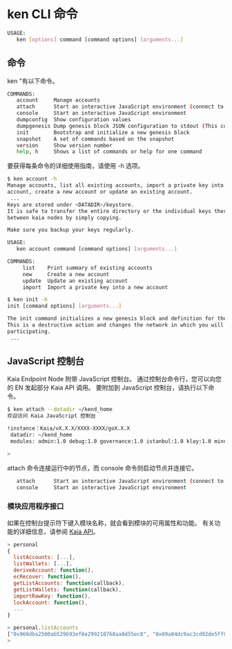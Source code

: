 # ken CLI 命令

```bash
USAGE:
   ken [options] command [command options] [arguments...]
```

## 命令

ken "有以下命令。

```bash
COMMANDS:
   account     Manage accounts
   attach      Start an interactive JavaScript environment (connect to node)
   console     Start an interactive JavaScript environment
   dumpconfig  Show configuration values
   dumpgenesis Dump genesis block JSON configuration to stdout (This command is supoported from Kaia v1.7.0.)
   init        Bootstrap and initialize a new genesis block
   snapshot    A set of commands based on the snapshot
   version     Show version number
   help, h     Shows a list of commands or help for one command
```

要获得每条命令的详细使用指南，请使用 -h 选项。

```bash
$ ken account -h
Manage accounts, list all existing accounts, import a private key into a new
account, create a new account or update an existing account.
 ...
Keys are stored under <DATADIR>/keystore.
It is safe to transfer the entire directory or the individual keys therein
between kaia nodes by simply copying.

Make sure you backup your keys regularly.

USAGE:
   ken account command [command options] [arguments...]

COMMANDS:
     list    Print summary of existing accounts
     new     Create a new account
     update  Update an existing account
     import  Import a private key into a new account
```

```bash
$ ken init -h
init [command options] [arguments...]

The init command initializes a new genesis block and definition for the network.
This is a destructive action and changes the network in which you will be
participating.
 ...
```

## JavaScript 控制台

Kaia Endpoint Node 附带 JavaScript 控制台。 通过控制台命令行，您可以向您的 EN 发起部分 Kaia API 调用。 要附加到 JavaScript 控制台，请执行以下命令。

```bash
$ ken attach --datadir ~/kend_home
欢迎访问 Kaia JavaScript 控制台

!instance：Kaia/vX.X.X/XXXX-XXXX/goX.X.X
 datadir: ~/kend_home
 modules: admin:1.0 debug:1.0 governance:1.0 istanbul:1.0 klay:1.0 miner:1.0 net:1.0 personal:1.0 rpc:1.0 txpool:1.0

>
```

attach 命令连接运行中的节点，而 console 命令则启动节点并连接它。

```bash
   attach      Start an interactive JavaScript environment (connect to node)
   console     Start an interactive JavaScript environment
```

### 模块应用程序接口

如果在控制台提示符下键入模块名称，就会看到模块的可用属性和功能。 有关功能的详细信息，请参阅 [Kaia API](.../.../.../references/json-rpc/klay/account-created)。

```javascript
> personal
{
  listAccounts: [...],
  listWallets: [...],
  deriveAccount: function(),
  ecRecover: function(),
  getListAccounts: function(callback),
  getListWallets: function(callback),
  importRawKey: function(),
  lockAccount: function(),
  ...
}

> personal.listAccounts
["0x960dba2500ab529693ef8e299210768aa0d55ec8", "0x09a04dc9ac3cd92de5ff0d45ae50ff1b618305d9", "0x36662211c072dadbf5fc1e087ddebd36df986abd", "0xbf9683cf04520eeba6d936a3478de29437c5d048"]
> 
```
